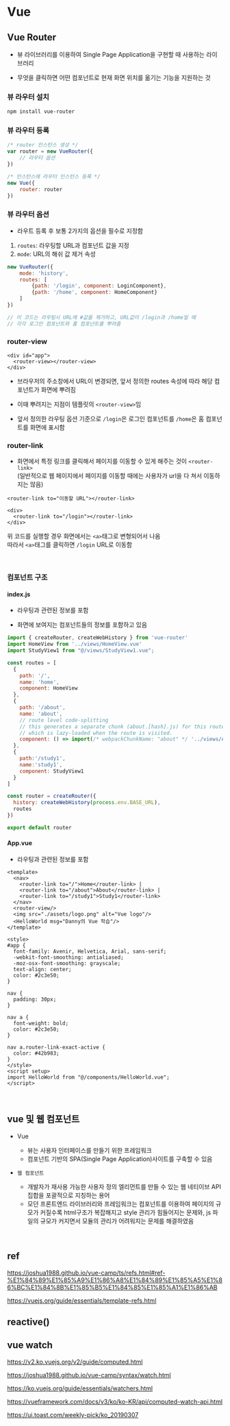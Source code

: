 # Vue

## Vue Router

- 뷰 라이브러리를 이용하여 Single Page Application을 구현할 때 사용하는 라이브러리

- 무엇을 클릭하면 어떤 컴포넌트로 현재 화면 위치를 옮기는 기능을 지원하는 것

### 뷰 라우터 설치


```bash
npm install vue-router
```

### 뷰 라우터 등록

```javascript
/* router 인스턴스 생성 */
var router = new VueRouter({
    // 라우터 옵션
})

/* 인스턴스에 라우터 인스턴스 등록 */
new Vue({
    router: router
})
```


### 뷰 라우터 옵션

- 라우트 등록 후 보통 2가지의 옵션을 필수로 지정함

1. `routes`: 라우팅할 URL과 컴포넌트 값을 지정
2. `mode`: URL의 해쉬 값 제거 속성


```javascript
new VueRouter({
    mode: 'history',
    routes: [
        {path: '/login', component: LoginComponent},
        {path: '/home', component: HomeComponent}
    ]
})

// 이 코드는 라우팅시 URL에 #값을 제거하고, URL값이 /login과 /home일 때 
// 각각 로그인 컴포넌트와 홈 컴포넌트를 뿌려줌
```


### router-view

```vue
<div id="app">
  <router-view></router-view>
</div>
```

- 브라우저의 주소창에서 URL이 변경되면, 앞서 정의한 routes 속성에 따라
해당 컴포넌트가 화면에 뿌려짐


- 이때 뿌려지는 지점이 템플릿의 `<router-view>`임

- 앞서 정의한 라우팅 옵션 기준으로 `/login`은 로그인 컴포넌트를
`/home`은 홈 컴포넌트를 화면에 표시함


### router-link

- 화면에서 특정 링크를 클릭해서 페이지를 이동할 수 있게 해주는 것이 `<router-link>`
<br> (일반적으로 웹 페이지에서 페이지를 이동할 때에는 사용자가 url을 다 쳐서 이동하지는 않음)


```vue
<router-link to="이동할 URL"></router-link>
```


```vue
<div>
  <router-link to="/login"></router-link>
</div>
```

위 코드를 실행할 경우 화면에서는 `<a>`태그로 변형되어서 나옴<br>
따라서 `<a>`태그를 클릭하면 `/login` URL로 이동함


<br>


### 컴포넌트 구조


#### index.js


- 라우팅과 관련된 정보를 포함

- 화면에 보여지는 컴포넌트들의 정보를 포함하고 있음

```js
import { createRouter, createWebHistory } from 'vue-router'
import HomeView from '../views/HomeView.vue'
import StudyView1 from "@/views/StudyView1.vue";

const routes = [
  {
    path: '/',
    name: 'home',
    component: HomeView
  },
  {
    path: '/about',
    name: 'about',
    // route level code-splitting
    // this generates a separate chunk (about.[hash].js) for this route
    // which is lazy-loaded when the route is visited.
    component: () => import(/* webpackChunkName: "about" */ '../views/AboutView.vue')
  },
  {
    path:'/study1',
    name:'study1',
    component: StudyView1
  }
]

const router = createRouter({
  history: createWebHistory(process.env.BASE_URL),
  routes
})

export default router

```


#### App.vue

- 라우팅과 관련된 정보를 포함

```vue
<template>
  <nav>
    <router-link to="/">Home</router-link> |
    <router-link to="/about">About</router-link> |
    <router-link to="/study1">Study1</router-link>
  </nav>
  <router-view/>
  <img src="./assets/logo.png" alt="Vue logo"/>
  <HelloWorld msg="Danny의 Vue 학습"/>
</template>

<style>
#app {
  font-family: Avenir, Helvetica, Arial, sans-serif;
  -webkit-font-smoothing: antialiased;
  -moz-osx-font-smoothing: grayscale;
  text-align: center;
  color: #2c3e50;
}

nav {
  padding: 30px;
}

nav a {
  font-weight: bold;
  color: #2c3e50;
}

nav a.router-link-exact-active {
  color: #42b983;
}
</style>
<script setup>
import HelloWorld from "@/components/HelloWorld.vue";
</script>
```

<br>


## vue 및 웹 컴포넌트

- Vue
  - 뷰는 사용자 인터페이스를 만들기 위한 프레임워크
  - 컴포넌트 기반의 SPA(Single Page Application)사이트를 구축할 수 있음

- `웹 컴포넌트`
  - 개발자가 재사용 가능한 사용자 정의 엘리먼트를 만들 수 있는 웹 네티이브 API 집합을 포괄적으로 지칭하는 용어
  - 모던 프론트엔드 라이브러리와 프레임워크는 컴포넌트를 이용하여 페이지의 규모가 커질수록 html구조가 복잡해지고 style 관리가 힘들어지는 문제와, js 파일의 규모가 커지면서 모듈의 관리가 어려워지는 문제를 해결하였음


  




<br>

## ref 

https://joshua1988.github.io/vue-camp/ts/refs.html#ref-%E1%84%89%E1%85%A9%E1%86%A8%E1%84%89%E1%85%A5%E1%86%BC%E1%84%8B%E1%85%B5%E1%84%85%E1%85%A1%E1%86%AB

https://vuejs.org/guide/essentials/template-refs.html

## reactive()


## vue watch

https://v2.ko.vuejs.org/v2/guide/computed.html


https://joshua1988.github.io/vue-camp/syntax/watch.html


https://ko.vuejs.org/guide/essentials/watchers.html


https://vueframework.com/docs/v3/ko/ko-KR/api/computed-watch-api.html


https://ui.toast.com/weekly-pick/ko_20190307


